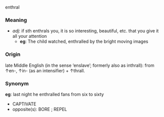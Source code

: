 enthral
### Meaning
+ _adj_: if sth enthrals you, it is so interesting, beautiful, etc. that you give it all your attention
	+ __eg__: The child watched, enthralled by the bright moving images

### Origin

late Middle English (in the sense ‘enslave’; formerly also as inthrall): from ↑en-, ↑in- (as an intensifier) + ↑thrall.

### Synonym

__eg__: last night he enthralled fans from six to sixty

+ CAPTIVATE
+ opposite(s): BORE ; REPEL


